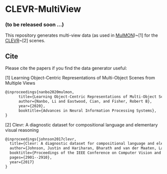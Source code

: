 # CLEVR-MultiView
  
### (to be released soon ...)
  
  
This repository generates multi-view data (as used in [MulMON](https://github.com/NanboLi/MulMON))~\[1\] for the [CLEVR](https://github.com/facebookresearch/clevr-dataset-gen)~\[2\] scenes.  
  
  
  
  
  
  
## Cite
Please cite the papers if you find the data generator useful:  

\[1\] Learning Object-Centric Representations of Multi-Object Scenes from Multiple Views
```latex
@inproceedings{nanbo2020mulmon,
      title={Learning Object-Centric Representations of Multi-Object Scenes from Multiple Views}, 
      author={Nanbo, Li and Eastwood, Cian, and Fisher, Robert B},
      year={2020},
      booktitle={Advances in Neural Information Processing Systems},
}
```
\[2\] Clevr: A diagnostic dataset for compositional language and elementary visual reasoning
```latex
@inproceedings{johnson2017clevr,
  title={Clevr: A diagnostic dataset for compositional language and elementary visual reasoning},
  author={Johnson, Justin and Hariharan, Bharath and van der Maaten, Laurens and Fei-Fei, Li and Lawrence Zitnick, C and Girshick, Ross},
  booktitle={Proceedings of the IEEE Conference on Computer Vision and Pattern Recognition},
  pages={2901--2910},
  year={2017}
}
```
